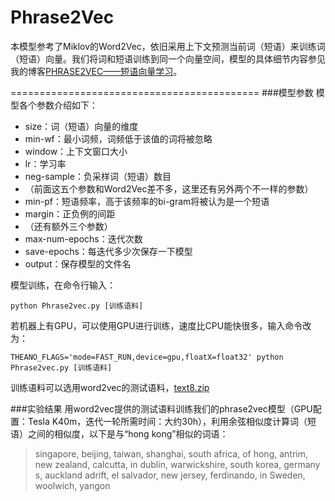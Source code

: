 # Phrase2Vec
本模型参考了Miklov的Word2Vec，依旧采用上下文预测当前词（短语）来训练词（短语）向量。我们将词和短语训练到同一个向量空间，模型的具体细节内容参见我的博客[PHRASE2VEC——短语向量学习](http://glacier.iego.net/phrase2vec/)。

===========================================
###模型参数
模型各个参数介绍如下：
- size：词（短语）向量的维度
- min-wf：最小词频，词频低于该值的词将被忽略
- window：上下文窗口大小
- lr：学习率
- neg-sample：负采样词（短语）数目
- （前面这五个参数和Word2Vec差不多，这里还有另外两个不一样的参数）
- min-pf：短语频率，高于该频率的bi-gram将被认为是一个短语
- margin：正负例的间距
- （还有额外三个参数）
- max-num-epochs：迭代次数
- save-epochs：每迭代多少次保存一下模型
- output：保存模型的文件名

模型训练，在命令行输入：

    python Phrase2vec.py [训练语料]

若机器上有GPU，可以使用GPU进行训练，速度比CPU能快很多，输入命令改为：

    THEANO_FLAGS='mode=FAST_RUN,device=gpu,floatX=float32' python Phrase2vec.py [训练语料]

训练语料可以选用word2vec的测试语料，[text8.zip](http://mattmahoney.net/dc/text8.zip)

###实验结果
用word2vec提供的测试语料训练我们的phrase2vec模型（GPU配置：Tesla K40m，迭代一轮所需时间：大约30h），利用余弦相似度计算词（短语）之间的相似度，以下是与“hong kong”相似的词语：
>singapore, beijing, taiwan, shanghai, south africa, of hong, antrim, new zealand, calcutta, in dublin, warwickshire, south korea, germany s, auckland adrift, el salvador, new jersey, ferdinando, in Sweden, woolwich, yangon

